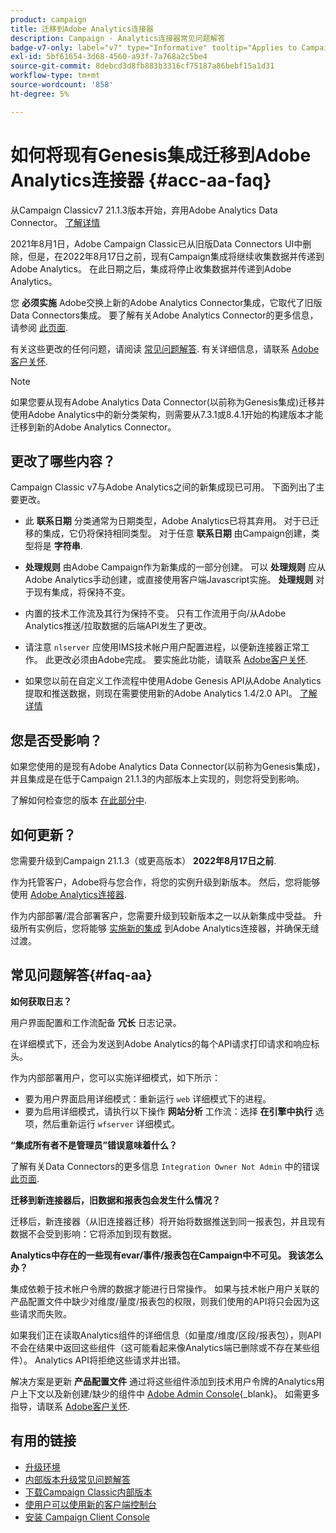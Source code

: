 ```yaml
---
product: campaign
title: 迁移到Adobe Analytics连接器
description: Campaign - Analytics连接器常见问题解答
badge-v7-only: label="v7" type="Informative" tooltip="Applies to Campaign Classic v7 only"
exl-id: 5bf61654-3d68-4560-a93f-7a768a2c5be4
source-git-commit: 8debcd3d8fb883b3316cf75187a86bebf15a1d31
workflow-type: tm+mt
source-wordcount: '858'
ht-degree: 5%

---
```


# 如何将现有Genesis集成迁移到Adobe Analytics连接器 {#acc-aa-faq}



从Campaign Classicv7 21.1.3版本开始，弃用Adobe Analytics Data Connector。 [了解详情](https://experienceleague.adobe.com/docs/analytics/import/dataconnectors/data-connectors-eol.html)

2021年8月1日，Adobe Campaign Classic已从旧版Data Connectors UI中删除，但是，在2022年8月17日之前，现有Campaign集成将继续收集数据并传递到Adobe Analytics。 在此日期之后，集成将停止收集数据并传递到Adobe Analytics。

您 **必须实施** Adobe交换上新的Adobe Analytics Connector集成，它取代了旧版Data Connectors集成。 要了解有关Adobe Analytics Connector的更多信息，请参阅 [此页面](../../platform/using/adobe-analytics-connector.md).

有关这些更改的任何问题，请阅读 [常见问题解答](#faq-aa). 有关详细信息，请联系 [Adobe客户关怀](https://helpx.adobe.com/cn/enterprise/admin-guide.html/enterprise/using/support-for-experience-cloud.ug.html).

>[!NOTE]
>
>如果您要从现有Adobe Analytics Data Connector(以前称为Genesis集成)迁移并使用Adobe Analytics中的新分类架构，则需要从7.3.1或8.4.1开始的构建版本才能迁移到新的Adobe Analytics Connector。

## 更改了哪些内容？

Campaign Classic v7与Adobe Analytics之间的新集成现已可用。 下面列出了主要更改。

* 此 **联系日期** 分类通常为日期类型，Adobe Analytics已将其弃用。 对于已迁移的集成，它仍将保持相同类型。 对于任意 **联系日期** 由Campaign创建，类型将是 **字符串**.

* **处理规则** 由Adobe Campaign作为新集成的一部分创建。 可以 **处理规则** 应从Adobe Analytics手动创建，或直接使用客户端Javascript实施。 **处理规则** 对于现有集成，将保持不变。

* 内置的技术工作流及其行为保持不变。 只有工作流用于向/从Adobe Analytics推送/拉取数据的后端API发生了更改。

* 请注意 `nlserver` 应使用IMS技术帐户用户配置进程，以便新连接器正常工作。 此更改必须由Adobe完成。 要实施此功能，请联系 [Adobe客户关怀](https://helpx.adobe.com/cn/enterprise/admin-guide.html/enterprise/using/support-for-experience-cloud.ug.html).

* 如果您以前在自定义工作流程中使用Adobe Genesis API从Adobe Analytics提取和推送数据，则现在需要使用新的Adobe Analytics 1.4/2.0 API。 [了解详情](https://adobeexchangeec.zendesk.com/hc/en-us/articles/360047148832-Replacements-for-Data-Connector-API-calls)

## 您是否受影响？

如果您使用的是现有Adobe Analytics Data Connector(以前称为Genesis集成)，并且集成是在低于Campaign 21.1.3的内部版本上实现的，则您将受到影响。

了解如何检查您的版本 [在此部分中](../../platform/using/launching-adobe-campaign.md#getting-your-campaign-version).

## 如何更新？

您需要升级到Campaign 21.1.3（或更高版本） **2022年8月17日之前**.

作为托管客户，Adobe将与您合作，将您的实例升级到新版本。 然后，您将能够使用 [Adobe Analytics连接器](../../platform/using/adobe-analytics-connector.md).

作为内部部署/混合部署客户，您需要升级到较新版本之一以从新集成中受益。
升级所有实例后，您将能够 [实施新的集成](../../platform/using/adobe-analytics-provisioning.md) 到Adobe Analytics连接器，并确保无缝过渡。

## 常见问题解答{#faq-aa}

**如何获取日志？**

用户界面配置和工作流配备 **冗长** 日志记录。

在详细模式下，还会为发送到Adobe Analytics的每个API请求打印请求和响应标头。

作为内部部署用户，您可以实施详细模式，如下所示：

* 要为用户界面启用详细模式：重新运行 `web` 详细模式下的进程。
* 要为启用详细模式，请执行以下操作 **网站分析** 工作流：选择 **在引擎中执行** 选项，然后重新运行 `wfserver` 详细模式。

**“集成所有者不是管理员”错误意味着什么？**

了解有关Data Connectors的更多信息 `Integration Owner Not Admin` 中的错误 [此页面](https://adobeexchangeec.zendesk.com/hc/en-us/articles/360035167932-Adobe-Analytics-Data-Connectors-Integration-Owner-Not-Admin-Error).

**迁移到新连接器后，旧数据和报表包会发生什么情况？**

迁移后，新连接器（从旧连接器迁移）将开始将数据推送到同一报表包，并且现有数据不会受到影响：它将添加到现有数据。

**Analytics中存在的一些现有evar/事件/报表包在Campaign中不可见。 我该怎么办？**

集成依赖于技术帐户令牌的数据才能进行日常操作。 如果与技术帐户用户关联的产品配置文件中缺少对维度/量度/报表包的权限，则我们使用的API将只会因为这些请求而失败。

如果我们正在读取Analytics组件的详细信息（如量度/维度/区段/报表包），则API不会在结果中返回这些组件（这可能看起来像Analytics端已删除或不存在某些组件）。 Analytics API将拒绝这些请求并出错。

解决方案是更新 **产品配置文件** 通过将这些组件添加到技术用户令牌的Analytics用户上下文以及新创建/缺少的组件中 [Adobe Admin Console](https://adminconsole.adobe.com/){_blank}。 如需更多指导，请联系 [Adobe客户关怀](https://helpx.adobe.com/cn/enterprise/admin-guide.html/enterprise/using/support-for-experience-cloud.ug.html).

## 有用的链接

* [升级环境](../../production/using/build-upgrade.md)
* [内部版本升级常见问题解答](../../platform/using/faq-build-upgrade.md)
* [下载Campaign Classic内部版本](https://experience.adobe.com/#/downloads/content/software-distribution/cn/campaign.html)
* [使用户可以使用新的客户端控制台](../../installation/using/client-console-availability-for-windows.md)
* [安装 Campaign Client Console](../../installation/using/installing-the-client-console.md)
